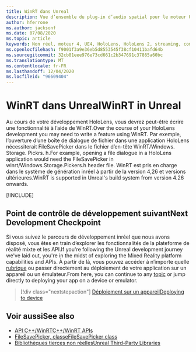 ```yaml
---
title: WinRT dans Unreal
description: Vue d’ensemble du plug-in d’audio spatial pour le moteur Unreal.
author: hferrone
ms.author: jacksonf
ms.date: 07/08/2020
ms.topic: article
keywords: Non réel, moteur 4, UE4, HoloLens, HoloLens 2, streaming, communication à distance, réalité mixte, développement, prise en main, fonctionnalités, nouveau projet, émulateur, documentation, guides, fonctionnalités, hologrammes, développement de jeux, casque de réalité mixte, casque de réalité Windows mixte, casque de réalité virtuelle, WinRT, DLL
ms.openlocfilehash: f9001f3a9e36eb5d8553545f38cf10411bafd64b
ms.sourcegitcommit: 32cb81eee976e73cd661c2b347691c37865a60bc
ms.translationtype: MT
ms.contentlocale: fr-FR
ms.lasthandoff: 12/04/2020
ms.locfileid: "96609404"
---
```

# <a name="winrt-in-unreal"></a><span data-ttu-id="5e5a1-104">WinRT dans Unreal</span><span class="sxs-lookup"><span data-stu-id="5e5a1-104">WinRT in Unreal</span></span>

<span data-ttu-id="5e5a1-105">Au cours de votre développement HoloLens, vous devrez peut-être écrire une fonctionnalité à l’aide de WinRT.</span><span class="sxs-lookup"><span data-stu-id="5e5a1-105">Over the course of your HoloLens development you may need to write a feature using WinRT.</span></span> <span data-ttu-id="5e5a1-106">Par exemple, l’ouverture d’une boîte de dialogue de fichier dans une application HoloLens nécessiterait FileSavePicker dans le fichier d’en-tête WinRT/Windows. Storage. Pickrs. h.</span><span class="sxs-lookup"><span data-stu-id="5e5a1-106">For example, opening a file dialogue in a HoloLens application would need the FileSavePicker in winrt/Windows.Storage.Pickers.h header file.</span></span> <span data-ttu-id="5e5a1-107">WinRT est pris en charge dans le système de génération inréel à partir de la version 4,26 et versions ultérieures.</span><span class="sxs-lookup"><span data-stu-id="5e5a1-107">WinRT is supported in Unreal's build system from version 4.26 onwards.</span></span>

[!INCLUDE[](includes/tabs-winRT.md)]

## <a name="next-development-checkpoint"></a><span data-ttu-id="5e5a1-108">Point de contrôle de développement suivant</span><span class="sxs-lookup"><span data-stu-id="5e5a1-108">Next Development Checkpoint</span></span>

<span data-ttu-id="5e5a1-109">Si vous suivez le parcours de développement inréel que nous avons disposé, vous êtes en train d’explorer les fonctionnalités de la plateforme de réalité mixte et les API.</span><span class="sxs-lookup"><span data-stu-id="5e5a1-109">If you're following the Unreal development journey we've laid out, you're in the midst of exploring the Mixed Reality platform capabilities and APIs.</span></span> <span data-ttu-id="5e5a1-110">À partir de là, vous pouvez accéder à n’importe quelle [rubrique](unreal-development-overview.md#3-platform-capabilities-and-apis) ou passer directement au déploiement de votre application sur un appareil ou un émulateur.</span><span class="sxs-lookup"><span data-stu-id="5e5a1-110">From here, you can continue to any [topic](unreal-development-overview.md#3-platform-capabilities-and-apis) or jump directly to deploying your app on a device or emulator.</span></span>

> [!div class="nextstepaction"]
> [<span data-ttu-id="5e5a1-111">Déploiement sur un appareil</span><span class="sxs-lookup"><span data-stu-id="5e5a1-111">Deploying to device</span></span>](unreal-deploying.md)

## <a name="see-also"></a><span data-ttu-id="5e5a1-112">Voir aussi</span><span class="sxs-lookup"><span data-stu-id="5e5a1-112">See also</span></span>
* [<span data-ttu-id="5e5a1-113">API C++/WinRT</span><span class="sxs-lookup"><span data-stu-id="5e5a1-113">C++/WinRT APIs</span></span>](https://docs.microsoft.com/windows/uwp/cpp-and-winrt-apis/)
* [<span data-ttu-id="5e5a1-114">FileSavePicker, classe</span><span class="sxs-lookup"><span data-stu-id="5e5a1-114">FileSavePicker class</span></span>](https://docs.microsoft.com/uwp/api/Windows.Storage.Pickers.FileSavePicker) 
* [<span data-ttu-id="5e5a1-115">Bibliothèques tierces non réelles</span><span class="sxs-lookup"><span data-stu-id="5e5a1-115">Unreal Third-Party Libraries</span></span>](https://docs.unrealengine.com/Programming/BuildTools/UnrealBuildTool/ThirdPartyLibraries/index.html) 
